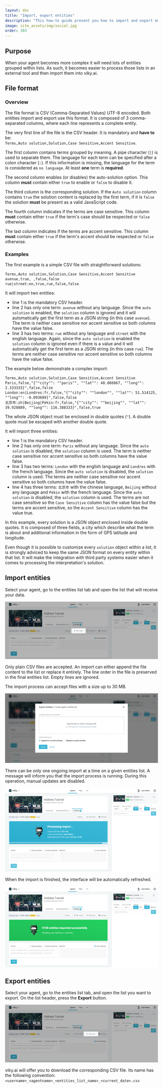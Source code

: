 ```yaml
---
layout: doc
title: "Import, export entities"
description: "This how-to guide present you how to import and export entities."
image: site_assets/img/social.jpg
order: 303
---
```


## Purpose

When your agent becomes more complex it will need lots of entities grouped within lists.
As such, it becomes easier to process those lists in an external tool and then import them into viky.ai.

## File format

### Overview

The file format is CSV (Comma-Separated Values) UTF-8 encoded. Both entities import and export use this format. It is composed of  3 comma-separated columns, where each line represents a complete entity.

The very first line of the file is the CSV header. It is mandatory and **have to** be:\
`Terms,Auto solution,Solution,Case Sensitive,Accent Sensitive`.

The first column contains terms grouped by meaning. A pipe character (`|`) is used to separate them.  The language for each term can be specified after a colon character (`:`). If this information is missing, the language for the term is considered as `no language`. At least **one** term is **required**.

The second column enables (or disables) the auto-solution option. This column **must** contain either `true` to enable or `false` to disable it.

The third column is the corresponding solution. If the `Auto solution` column contains `true` the solution content is replaced by the first term, if it is `false` the solution **must** be present as a valid JavaScript code.

The fourth column indicates if the terms are case sensitive. This column **must** contain either `true` if the term's case should be respected or `false` otherwise.

The last column indicates if the terms are accent sensitive. This column **must** contain either `true` if the term's accent should be respected or `false` otherwise.

### Examples

The first example is a simple CSV file with straightforward solutions:

```
Terms,Auto solution,Solution,Case Sensitive,Accent Sensitive
avenue,true, ,false,false
rue|street:en,true,rue,false,false
```

It will import two entities:

* line 1 is the mandatory CSV header.
* line 2 has only one term: `avenue` without any language. Since the `auto solution` is enabled, the `solution` column is ignored and it will automatically get the first term as a JSON string (in this case `avenue`). The term is neither case sensitive nor accent sensitive so both columns have the value false.
* line 3 has two terms: `rue` without any language and `street` with the english language. Again, since the `auto solution` is enabled the `solution` column is ignored even if there is a value and it will automatically get the first term as a JSON string (in this case `rue`). The terms are neither case sensitive nor accent sensitive so both columns have the value false.

The example below demonstrate a complex import:

```
Terms,Auto solution,Solution,Case Sensitive,Accent Sensitive
Paris,false,"{""city"": ""paris"", ""lat"": 48.866667, ""long"": 2.333333}",false,false
London:en|Londres:fr,false,"{""city"": ""london"", ""lat"": 51.514125, ""long"": -0.093689}",false,false
北京市:zh|Beijing|Pékin:fr,false,"{""city"": ""beijing"", ""lat"": 39.928889, ""long"": 116.388333}",false,true
```

<aside class="primary">
  <p>
    The whole JSON object must be enclosed in double quotes (<code>"</code>). A double quote must be escaped with another double quote.
  </p>
</aside>

It will import three entities:

* line 1 is the mandatory CSV header.
* line 2 has only one term: `Paris` without any language. Since the `auto solution` is disabled, the `solution` column is used. The term is neither case sensitive nor accent sensitive so both columns have the value false.
* line 3 has two terms: `London` with the english language and `Londres` with the french language. Since the `auto solution` is disabled, the `solution` column is used. The terms are neither case sensitive nor accent sensitive so both columns have the value false.
* line 4 has three terms: `北京市` with the chinese language, `Beijing` without any language and `Pékin` with the french language. Since the `auto solution` is disabled, the `solution` column is used. The terms are not case sensitive so the `Case Sensitive` column has the value false but the terms are accent sensitive, so the `Accent Sensitive` column has the value true.

In this example, every solution is a JSON object enclosed inside double quotes. It is composed of three fields, a city which describe what the term is about and additional information in the form of GPS latitude and longitude.

<aside class="warning">
  <p>
    Even though it is possible to customize every <code>solution</code> object within a list, it is strongly adviced to keep the same JSON format on every entity within that list. It will make the integration with third party systems easier when it comes to processing the interpretation's solution.
  </p>
</aside>

## Import entities

Select your agent, go to the entities list tab and open the list that will receive your data.

![Import entities list button location screenshot](img/import_button.png "Import an entities list")

Only plain CSV files are accepted. An import can either append the file content to the list or replace it entirely. The line order in the file is preserved in the final entities list. Empty lines are ignored.

The import process can accept files with a size up to 30 MB.

![Import modal window screenshot](img/import_modal.png "Import modal window")

There can be only one ongoing import at a time on a given entities list. A message will inform you that the import process is running. During this operation, manual updates are disabled.

![Import progress message screenshot](img/import_in_progress.png "Import in progress")

When the import is finished, the interface will be automatically refreshed.

![Import finished message screenshot](img/import_done.png "Import done")

## Export entities

Select your agent, go to the entities list tab, and open the list you want to export. On the list header, press the **Export** button.

![Export entities list button location screenshot](img/export_button.png "Export an entities list")

viky.ai will offer you to download the corresponding CSV file. Its name has the following convention: `<username>_<agentname>_<entities_list_name>_<current_date>.csv`

